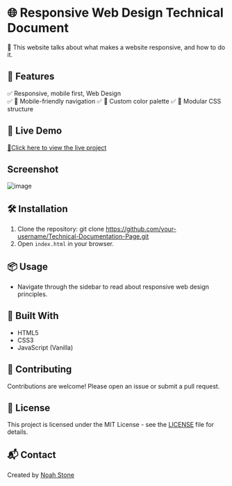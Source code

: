 # 🌐 Responsive Web Design Technical Document

🚀 This website talks about what makes a website responsive, and how to do it.

## 🔧 Features
✅ Responsive, mobile first, Web Design  
✅ 📱 Mobile-friendly navigation 
✅ 🎨 Custom color palette
✅ 🧩 Modular CSS structure

## 🚀 Live Demo
[🔗Click here to view the live project]( https://technical-documentation-pages.netlify.app/)

## Screenshot
![image](https://github.com/user-attachments/assets/41e80e60-0204-4db7-a3ab-904dee26e046)

## 🛠️ Installation
1. Clone the repository: git clone https://github.com/your-username/Technical-Documentation-Page.git
2. Open `index.html` in your browser.

## 📦 Usage
- Navigate through the sidebar to read about responsive web design principles.

## 🧰 Built With
- HTML5
- CSS3
- JavaScript (Vanilla)

## 🤝 Contributing
Contributions are welcome! Please open an issue or submit a pull request.

## 📄 License
This project is licensed under the MIT License - see the [LICENSE](LICENSE) file for details.

## 📬 Contact
Created by [Noah Stone](mailto:gojunoah@gmail.com)
